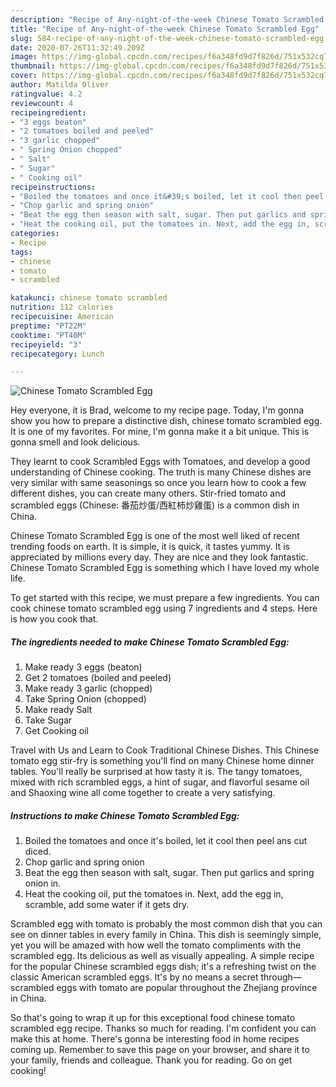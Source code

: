 ```yaml
---
description: "Recipe of Any-night-of-the-week Chinese Tomato Scrambled Egg"
title: "Recipe of Any-night-of-the-week Chinese Tomato Scrambled Egg"
slug: 584-recipe-of-any-night-of-the-week-chinese-tomato-scrambled-egg
date: 2020-07-26T11:32:49.209Z
image: https://img-global.cpcdn.com/recipes/f6a348fd9d7f826d/751x532cq70/chinese-tomato-scrambled-egg-recipe-main-photo.jpg
thumbnail: https://img-global.cpcdn.com/recipes/f6a348fd9d7f826d/751x532cq70/chinese-tomato-scrambled-egg-recipe-main-photo.jpg
cover: https://img-global.cpcdn.com/recipes/f6a348fd9d7f826d/751x532cq70/chinese-tomato-scrambled-egg-recipe-main-photo.jpg
author: Matilda Oliver
ratingvalue: 4.2
reviewcount: 4
recipeingredient:
- "3 eggs beaton"
- "2 tomatoes boiled and peeled"
- "3 garlic chopped"
- " Spring Onion chopped"
- " Salt"
- " Sugar"
- " Cooking oil"
recipeinstructions:
- "Boiled the tomatoes and once it&#39;s boiled, let it cool then peel ans cut diced."
- "Chop garlic and spring onion"
- "Beat the egg then season with salt, sugar. Then put garlics and spring onion in."
- "Heat the cooking oil, put the tomatoes in. Next, add the egg in, scramble, add some water if it gets dry."
categories:
- Recipe
tags:
- chinese
- tomato
- scrambled

katakunci: chinese tomato scrambled 
nutrition: 112 calories
recipecuisine: American
preptime: "PT22M"
cooktime: "PT40M"
recipeyield: "3"
recipecategory: Lunch

---
```



![Chinese Tomato Scrambled Egg](https://img-global.cpcdn.com/recipes/f6a348fd9d7f826d/751x532cq70/chinese-tomato-scrambled-egg-recipe-main-photo.jpg)

Hey everyone, it is Brad, welcome to my recipe page. Today, I'm gonna show you how to prepare a distinctive dish, chinese tomato scrambled egg. It is one of my favorites. For mine, I'm gonna make it a bit unique. This is gonna smell and look delicious.

They learnt to cook Scrambled Eggs with Tomatoes, and develop a good understanding of Chinese cooking. The truth is many Chinese dishes are very similar with same seasonings so once you learn how to cook a few different dishes, you can create many others. Stir-fried tomato and scrambled eggs (Chinese: 番茄炒蛋/西紅柿炒雞蛋) is a common dish in China.

Chinese Tomato Scrambled Egg is one of the most well liked of recent trending foods on earth. It is simple, it is quick, it tastes yummy. It is appreciated by millions every day. They are nice and they look fantastic. Chinese Tomato Scrambled Egg is something which I have loved my whole life.


To get started with this recipe, we must prepare a few ingredients. You can cook chinese tomato scrambled egg using 7 ingredients and 4 steps. Here is how you cook that.

<!--inarticleads1-->

##### The ingredients needed to make Chinese Tomato Scrambled Egg:

1. Make ready 3 eggs (beaton)
1. Get 2 tomatoes (boiled and peeled)
1. Make ready 3 garlic (chopped)
1. Take  Spring Onion (chopped)
1. Make ready  Salt
1. Take  Sugar
1. Get  Cooking oil


Travel with Us and Learn to Cook Traditional Chinese Dishes. This Chinese tomato egg stir-fry is something you&#39;ll find on many Chinese home dinner tables. You&#39;ll really be surprised at how tasty it is. The tangy tomatoes, mixed with rich scrambled eggs, a hint of sugar, and flavorful sesame oil and Shaoxing wine all come together to create a very satisfying. 

<!--inarticleads2-->

##### Instructions to make Chinese Tomato Scrambled Egg:

1. Boiled the tomatoes and once it&#39;s boiled, let it cool then peel ans cut diced.
1. Chop garlic and spring onion
1. Beat the egg then season with salt, sugar. Then put garlics and spring onion in.
1. Heat the cooking oil, put the tomatoes in. Next, add the egg in, scramble, add some water if it gets dry.


Scrambled egg with tomato is probably the most common dish that you can see on dinner tables in every family in China. This dish is seemingly simple, yet you will be amazed with how well the tomato compliments with the scrambled egg. Its delicious as well as visually appealing. A simple recipe for the popular Chinese scrambled eggs dish; it&#39;s a refreshing twist on the classic American scrambled eggs. It&#39;s by no means a secret through—scrambled eggs with tomato are popular throughout the Zhejiang province in China. 

So that's going to wrap it up for this exceptional food chinese tomato scrambled egg recipe. Thanks so much for reading. I'm confident you can make this at home. There's gonna be interesting food in home recipes coming up. Remember to save this page on your browser, and share it to your family, friends and colleague. Thank you for reading. Go on get cooking!
